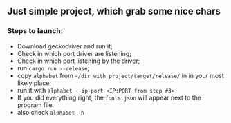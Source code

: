 ## Just simple project, which grab some nice chars
### Steps to launch:
- Download geckodriver and run it;
- Check in which port driver are listening;
- Check in which port listening by the driver;
- run ```cargo run --release```;
- copy ```alphabet``` from ```~/dir_with_project/target/release/``` in in your most likely place;
- run it with ```alphabet --ip-port <IP:PORT from step #3>```
- If you did everything right, the ```fonts.json``` will appear next to the program file.
- also check ```alphabet -h```
